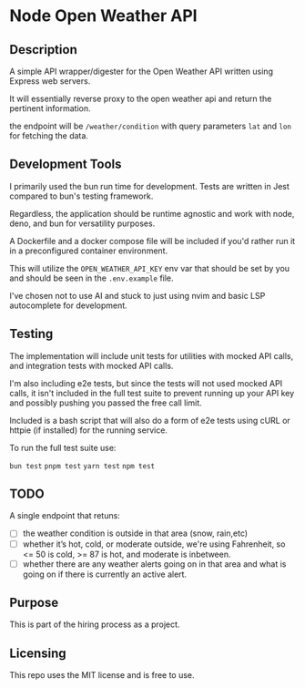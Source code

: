 # Node Open Weather API

## Description

A simple API wrapper/digester for the Open Weather API written using Express web servers.

It will essentially reverse proxy to the open weather api and return the pertinent information.

the endpoint will be `/weather/condition` with query parameters `lat` and `lon` for fetching the data.

## Development Tools

I primarily used the bun run time for development. Tests are written in Jest compared to bun's testing framework.

Regardless, the application should be runtime agnostic and work with node, deno, and bun for versatility purposes.

A Dockerfile and a docker compose file will be included if you'd rather run it in a preconfigured container environment.

This will utilize the `OPEN_WEATHER_API_KEY` env var that should be set by you and should be seen in the `.env.example` file.

I've chosen not to use AI and stuck to just using nvim and basic LSP autocomplete for development.

## Testing

The implementation will include unit tests for utilities with mocked API calls, and integration tests with mocked API calls.

I'm also including e2e tests, but since the tests will not used mocked API calls, it isn't included in the full test suite to prevent running up your API key and possibly pushing you passed the free call limit.

Included is a bash script that will also do a form of e2e tests using cURL or httpie (if installed) for the running service.

To run the full test suite use:

`bun test`
`pnpm test`
`yarn test`
`npm test`

## TODO

A single endpoint that retuns:
- [ ] the weather condition is outside in that area (snow, rain,etc) 
- [ ] whether it’s hot, cold, or moderate outside, we're using Fahrenheit, so <= 50 is cold, >= 87 is hot, and moderate is inbetween.
- [ ] whether there are any weather alerts going on in that area and what is going on if there is currently an active alert.

## Purpose

This is part of the hiring process as a project.

## Licensing

This repo uses the MIT license and is free to use.
